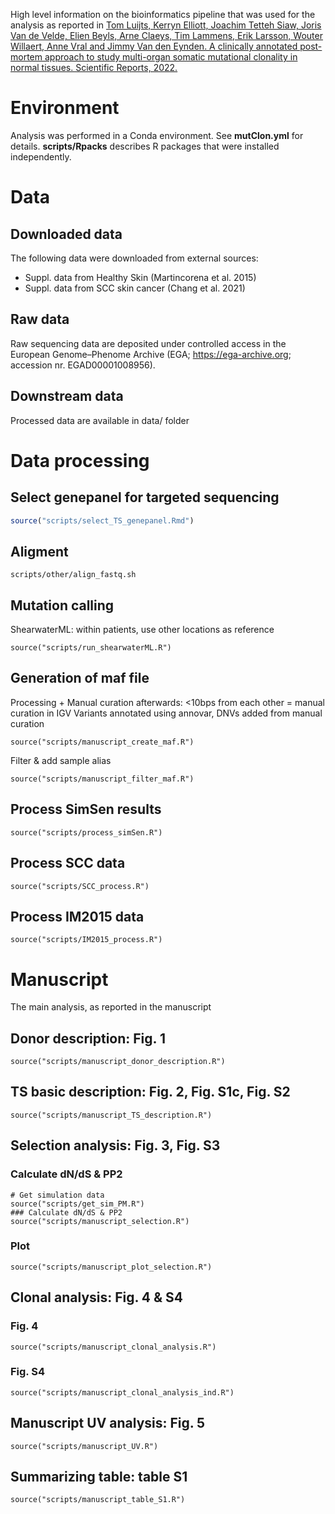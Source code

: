 High level information on the bioinformatics pipeline that was used for the analysis as reported in [Tom Luijts, Kerryn Elliott, Joachim Tetteh Siaw, Joris Van de Velde, Elien Beyls, Arne Claeys, Tim Lammens, Erik Larsson, Wouter Willaert, Anne Vral and Jimmy Van den Eynden. A clinically annotated post-mortem approach to study multi-organ somatic mutational clonality in normal tissues. Scientific Reports, 2022.](https://doi.org/10.1038/s41598-022-14240-8)

# Environment
  
Analysis was performed in a Conda environment. See **mutClon.yml** for details. **scripts/Rpacks** describes R packages that were installed independently.

# Data 

## Downloaded data

The following data were downloaded from external sources:
  - Suppl. data from Healthy Skin (Martincorena et al. 2015)
  - Suppl. data from SCC skin cancer (Chang et al. 2021)

## Raw data

Raw sequencing data are deposited under controlled access in the European Genome–Phenome Archive (EGA; https://ega-archive.org; accession nr. EGAD00001008956).

## Downstream data

Processed data are available in data/ folder
  
# Data processing

## Select genepanel for targeted sequencing

```r
source("scripts/select_TS_genepanel.Rmd")
```

## Aligment

```{bash, eval=F}
scripts/other/align_fastq.sh                    
```

## Mutation calling

ShearwaterML: within patients, use other locations as reference

```{r, eval=F}
source("scripts/run_shearwaterML.R")
```

## Generation of maf file

Processing + Manual curation afterwards: <10bps from each other = manual curation in IGV
Variants annotated using annovar, DNVs added from manual curation

```{r, eval=F}
source("scripts/manuscript_create_maf.R")
```

Filter & add sample alias
```{r, eval=F}
source("scripts/manuscript_filter_maf.R")
```

## Process SimSen results

```{r, eval=F}
source("scripts/process_simSen.R")
```

## Process SCC data

```{r, eval=F}
source("scripts/SCC_process.R")
```

## Process IM2015 data

```{r, eval=F}
source("scripts/IM2015_process.R")
```

# Manuscript

The main analysis, as reported in the manuscript

## Donor description: Fig. 1

```{r, eval=F}
source("scripts/manuscript_donor_description.R")
```

## TS basic description: Fig. 2, Fig. S1c, Fig. S2

```{r, eval=F}
source("scripts/manuscript_TS_description.R")
```

## Selection analysis: Fig. 3, Fig. S3

### Calculate dN/dS & PP2

```{r, eval=F}
# Get simulation data
source("scripts/get_sim_PM.R")
### Calculate dN/dS & PP2
source("scripts/manuscript_selection.R")
```

### Plot
```{r, eval=F}
source("scripts/manuscript_plot_selection.R")
```

## Clonal analysis: Fig. 4 & S4

### Fig. 4
```{r, eval=F}
source("scripts/manuscript_clonal_analysis.R")
```

### Fig. S4
```{r, eval=F}
source("scripts/manuscript_clonal_analysis_ind.R")
```

## Manuscript UV analysis: Fig. 5

```{r, eval=F}
source("scripts/manuscript_UV.R")
```

## Summarizing table: table S1

```{r, eval=F}
source("scripts/manuscript_table_S1.R")
```
